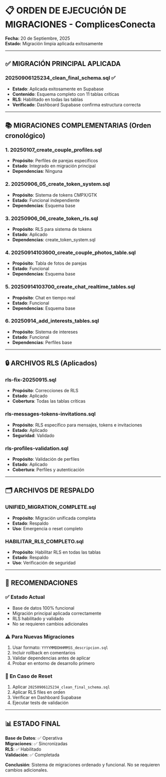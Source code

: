 # 📋 ORDEN DE EJECUCIÓN DE MIGRACIONES - ComplicesConecta

**Fecha:** 20 de Septiembre, 2025  
**Estado:** Migración limpia aplicada exitosamente  

---

## ✅ MIGRACIÓN PRINCIPAL APLICADA

### **20250906125234_clean_final_schema.sql** ✅
- **Estado**: Aplicada exitosamente en Supabase
- **Contenido**: Esquema completo con 11 tablas críticas
- **RLS**: Habilitado en todas las tablas
- **Verificado**: Dashboard Supabase confirma estructura correcta

---

## 📚 MIGRACIONES COMPLEMENTARIAS (Orden cronológico)

### 1. **20250107_create_couple_profiles.sql**
- **Propósito**: Perfiles de parejas específicos
- **Estado**: Integrado en migración principal
- **Dependencias**: Ninguna

### 2. **20250906_05_create_token_system.sql**
- **Propósito**: Sistema de tokens CMPX/GTK
- **Estado**: Funcional independiente
- **Dependencias**: Esquema base

### 3. **20250906_06_create_token_rls.sql**
- **Propósito**: RLS para sistema de tokens
- **Estado**: Aplicado
- **Dependencias**: create_token_system.sql

### 4. **20250914103600_create_couple_photos_table.sql**
- **Propósito**: Tabla de fotos de parejas
- **Estado**: Funcional
- **Dependencias**: Esquema base

### 5. **20250914103700_create_chat_realtime_tables.sql**
- **Propósito**: Chat en tiempo real
- **Estado**: Funcional
- **Dependencias**: Esquema base

### 6. **20250914_add_interests_tables.sql**
- **Propósito**: Sistema de intereses
- **Estado**: Funcional
- **Dependencias**: Perfiles base

---

## 🔒 ARCHIVOS RLS (Aplicados)

### **rls-fix-20250915.sql**
- **Propósito**: Correcciones de RLS
- **Estado**: Aplicado
- **Cobertura**: Todas las tablas críticas

### **rls-messages-tokens-invitations.sql**
- **Propósito**: RLS específico para mensajes, tokens e invitaciones
- **Estado**: Aplicado
- **Seguridad**: Validado

### **rls-profiles-validation.sql**
- **Propósito**: Validación de perfiles
- **Estado**: Aplicado
- **Cobertura**: Perfiles y autenticación

---

## 🗂️ ARCHIVOS DE RESPALDO

### **UNIFIED_MIGRATION_COMPLETE.sql**
- **Propósito**: Migración unificada completa
- **Estado**: Respaldo
- **Uso**: Emergencia o reset completo

### **HABILITAR_RLS_COMPLETO.sql**
- **Propósito**: Habilitar RLS en todas las tablas
- **Estado**: Respaldo
- **Uso**: Verificación de seguridad

---

## 🎯 RECOMENDACIONES

### ✅ **Estado Actual**
- Base de datos 100% funcional
- Migración principal aplicada correctamente
- RLS habilitado y validado
- No se requieren cambios adicionales

### ⚠️ **Para Nuevas Migraciones**
1. Usar formato: `YYYYMMDDHHMMSS_descripcion.sql`
2. Incluir rollback en comentarios
3. Validar dependencias antes de aplicar
4. Probar en entorno de desarrollo primero

### 🔄 **En Caso de Reset**
1. Aplicar `20250906125234_clean_final_schema.sql`
2. Aplicar RLS files en orden
3. Verificar en Dashboard Supabase
4. Ejecutar tests de validación

---

## 📊 ESTADO FINAL

**Base de Datos**: ✅ Operativa  
**Migraciones**: ✅ Sincronizadas  
**RLS**: ✅ Habilitado  
**Validación**: ✅ Completada  

**Conclusión**: Sistema de migraciones ordenado y funcional. No se requieren cambios adicionales.

